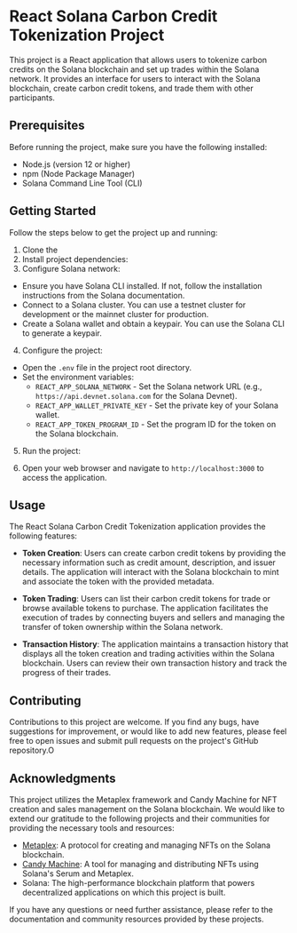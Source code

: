 # React Solana Carbon Credit Tokenization Project

This project is a React application that allows users to tokenize carbon credits on the Solana blockchain and set up trades within the Solana network. It provides an interface for users to interact with the Solana blockchain, create carbon credit tokens, and trade them with other participants.

## Prerequisites

Before running the project, make sure you have the following installed:

- Node.js (version 12 or higher)
- npm (Node Package Manager)
- Solana Command Line Tool (CLI)

## Getting Started

Follow the steps below to get the project up and running:

1. Clone the 
2. Install project dependencies:
3. Configure Solana network:

- Ensure you have Solana CLI installed. If not, follow the installation instructions from the Solana documentation.
- Connect to a Solana cluster. You can use a testnet cluster for development or the mainnet cluster for production.
- Create a Solana wallet and obtain a keypair. You can use the Solana CLI to generate a keypair.

4. Configure the project:

- Open the `.env` file in the project root directory.
- Set the environment variables:
  - `REACT_APP_SOLANA_NETWORK` - Set the Solana network URL (e.g., `https://api.devnet.solana.com` for the Solana Devnet).
  - `REACT_APP_WALLET_PRIVATE_KEY` - Set the private key of your Solana wallet.
  - `REACT_APP_TOKEN_PROGRAM_ID` - Set the program ID for the token on the Solana blockchain.

5. Run the project:

6. Open your web browser and navigate to `http://localhost:3000` to access the application.

## Usage

The React Solana Carbon Credit Tokenization application provides the following features:

- **Token Creation**: Users can create carbon credit tokens by providing the necessary information such as credit amount, description, and issuer details. The application will interact with the Solana blockchain to mint and associate the token with the provided metadata.

- **Token Trading**: Users can list their carbon credit tokens for trade or browse available tokens to purchase. The application facilitates the execution of trades by connecting buyers and sellers and managing the transfer of token ownership within the Solana network.

- **Transaction History**: The application maintains a transaction history that displays all the token creation and trading activities within the Solana blockchain. Users can review their own transaction history and track the progress of their trades.

## Contributing

Contributions to this project are welcome. If you find any bugs, have suggestions for improvement, or would like to add new features, please feel free to open issues and submit pull requests on the project's GitHub repository.O

## Acknowledgments

This project utilizes the Metaplex framework and Candy Machine for NFT creation and sales management on the Solana blockchain. We would like to extend our gratitude to the following projects and their communities for providing the necessary tools and resources:

- [Metaplex](https://metaplex.com/): A protocol for creating and managing NFTs on the Solana blockchain.
- [Candy Machine](https://github.com/metaplex-foundation/metaplex/tree/master/js/packages/cli): A tool for managing and distributing NFTs using Solana's Serum and Metaplex.
- Solana: The high-performance blockchain platform that powers decentralized applications on which this project is built.

If you have any questions or need further assistance, please refer to the documentation and community resources provided by these projects.





